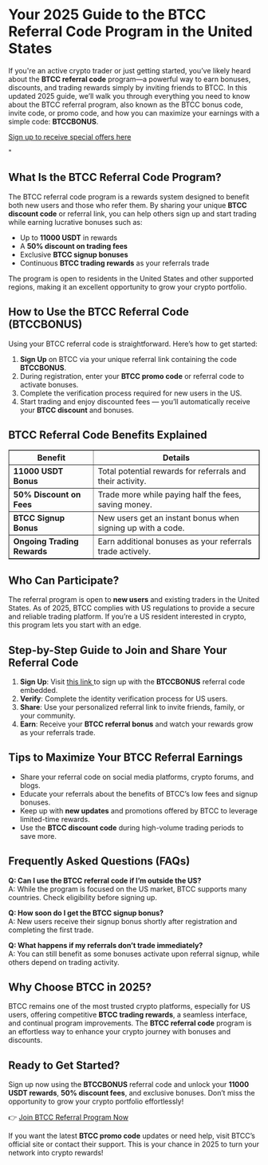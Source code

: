 <h1>Your 2025 Guide to the BTCC Referral Code Program in the United States</h1>

<p>
  If you're an active crypto trader or just getting started, you’ve likely heard about the
  <strong>BTCC referral code</strong> program—a powerful way to earn bonuses, discounts, and trading rewards
  simply by inviting friends to BTCC. In this updated 2025 guide, we’ll walk you through everything you need to know about the BTCC referral program, also known as the BTCC bonus code, invite code, or promo code, and how you can maximize your earnings with a simple code:
  <strong>BTCCBONUS</strong>.
</p>
<p><a href="https://partner.btcc.com/us/c/BTCCBONUS/9303" target="_blank">Sign up to receive special offers here</a></p

<img src="https://images.mirror-media.xyz/publication-images/Poz8BlB9BgSoA-3eFI7xG.png?height=500&amp;width=1000" decoding="async" data-nimg="fill" class="css-xah9so" style="position: absolute; inset: 0px; box-sizing: border-box; padding: 0px; border: none; margin: auto; display: block; width: 0px; height: 0px; min-width: 100%; max-width: 100%; min-height: 100%; max-height: 100%;">"
<h2>What Is the BTCC Referral Code Program?</h2>

<p>
  The BTCC referral code program is a rewards system designed to benefit both new users and those who refer them.
  By sharing your unique <strong>BTCC discount code</strong> or referral link, you can help others sign up and start
  trading while earning lucrative bonuses such as:
</p>

<ul>
  <li>Up to <strong>11000 USDT</strong> in rewards</li>
  <li>A <strong>50% discount on trading fees</strong></li>
  <li>Exclusive <strong>BTCC signup bonuses</strong></li>
  <li>Continuous <strong>BTCC trading rewards</strong> as your referrals trade</li>
</ul>

<p>
  The program is open to residents in the United States and other supported regions, making it an excellent
  opportunity to grow your crypto portfolio.
</p>

<h2>How to Use the BTCC Referral Code (BTCCBONUS)</h2>

<p>Using your BTCC referral code is straightforward. Here’s how to get started:</p>

<ol>
  <li><strong>Sign Up</strong> on BTCC via your unique referral link containing the code <strong>BTCCBONUS</strong>.</li>
  <li>During registration, enter your <strong>BTCC promo code</strong> or referral code to activate bonuses.</li>
  <li>Complete the verification process required for new users in the US.</li>
  <li>Start trading and enjoy discounted fees — you’ll automatically receive your <strong>BTCC discount</strong> and bonuses.</li>
</ol>

<h2>BTCC Referral Code Benefits Explained</h2>

<table border="1" cellpadding="8" cellspacing="0" style="border-collapse: collapse; width: 100%; max-width: 600px;">
  <thead>
    <tr>
      <th>Benefit</th>
      <th>Details</th>
    </tr>
  </thead>
  <tbody>
    <tr>
      <td><strong>11000 USDT Bonus</strong></td>
      <td>Total potential rewards for referrals and their activity.</td>
    </tr>
    <tr>
      <td><strong>50% Discount on Fees</strong></td>
      <td>Trade more while paying half the fees, saving money.</td>
    </tr>
    <tr>
      <td><strong>BTCC Signup Bonus</strong></td>
      <td>New users get an instant bonus when signing up with a code.</td>
    </tr>
    <tr>
      <td><strong>Ongoing Trading Rewards</strong></td>
      <td>Earn additional bonuses as your referrals trade actively.</td>
    </tr>
  </tbody>
</table>

<h2>Who Can Participate?</h2>

<p>
  The referral program is open to <strong>new users</strong> and existing traders in the United States. As of 2025,
  BTCC complies with US regulations to provide a secure and reliable trading platform. If you’re a US resident
  interested in crypto, this program lets you start with an edge.
</p>

<h2>Step-by-Step Guide to Join and Share Your Referral Code</h2>

<ol>
  <li>
    <strong>Sign Up</strong>: Visit
    <a href="https://partner.btcc.com/us/c/BTCCBONUS/9303" target="_blank" rel="noopener noreferrer">
      this link
    </a>
    to sign up with the <strong>BTCCBONUS</strong> referral code embedded.
  </li>
  <li><strong>Verify</strong>: Complete the identity verification process for US users.</li>
  <li><strong>Share</strong>: Use your personalized referral link to invite friends, family, or your community.</li>
  <li><strong>Earn</strong>: Receive your <strong>BTCC referral bonus</strong> and watch your rewards grow as your referrals trade.</li>
</ol>

<h2>Tips to Maximize Your BTCC Referral Earnings</h2>

<ul>
  <li>Share your referral code on social media platforms, crypto forums, and blogs.</li>
  <li>Educate your referrals about the benefits of BTCC’s low fees and signup bonuses.</li>
  <li>Keep up with <strong>new updates</strong> and promotions offered by BTCC to leverage limited-time rewards.</li>
  <li>Use the <strong>BTCC discount code</strong> during high-volume trading periods to save more.</li>
</ul>

<h2>Frequently Asked Questions (FAQs)</h2>

<p>
  <strong>Q: Can I use the BTCC referral code if I’m outside the US?</strong><br />
  A: While the program is focused on the US market, BTCC supports many countries. Check eligibility before signing up.
</p>

<p>
  <strong>Q: How soon do I get the BTCC signup bonus?</strong><br />
  A: New users receive their signup bonus shortly after registration and completing the first trade.
</p>

<p>
  <strong>Q: What happens if my referrals don’t trade immediately?</strong><br />
  A: You can still benefit as some bonuses activate upon referral signup, while others depend on trading activity.
</p>

<h2>Why Choose BTCC in 2025?</h2>

<p>
  BTCC remains one of the most trusted crypto platforms, especially for US users, offering competitive
  <strong>BTCC trading rewards</strong>, a seamless interface, and continual program improvements. The
  <strong>BTCC referral code</strong> program is an effortless way to enhance your crypto journey with bonuses and discounts.
</p>

<h2>Ready to Get Started?</h2>

<p>
  Sign up now using the <strong>BTCCBONUS</strong> referral code and unlock your <strong>11000 USDT rewards</strong>,
  <strong>50% discount fees</strong>, and exclusive bonuses. Don’t miss the opportunity to grow your crypto portfolio effortlessly!
</p>

<p>
  👉
  <a href="https://partner.btcc.com/us/c/BTCCBONUS/9303" target="_blank" rel="noopener noreferrer">
    Join BTCC Referral Program Now
  </a>
</p>

<p>
  If you want the latest <strong>BTCC promo code</strong> updates or need help, visit BTCC’s official site or contact their support.
  This is your chance in 2025 to turn your network into crypto rewards!
</p>
